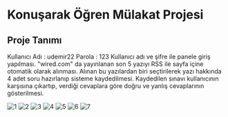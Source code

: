 # Konuşarak Öğren Mülakat Projesi
## Proje Tanımı

Kullanıcı Adı : udemir22
Parola        : 123
Kullanıcı adı ve şifre ile panele giriş yapılması. "wired.com" da yayınlanan
son 5 yazıyı RSS ile sayfa içine otomatik olarak alınması. Alınan bu yazılardan biri seçtirilerek yazı
hakkında 4 adet soru hazırlanıp sisteme kaydedilmesi. Kaydedilen sınavı kullanıcının
karşısına çıkartıp, verdiği cevaplara göre doğru ve yanlış cevaplarının gösterilmesi.

![1](https://user-images.githubusercontent.com/42480609/106384506-50885900-63dc-11eb-8f9a-1ecf3b486d80.png)
![2](https://user-images.githubusercontent.com/42480609/106384509-5120ef80-63dc-11eb-87a4-54bb27d398f5.png)
![3](https://user-images.githubusercontent.com/42480609/106384514-51b98600-63dc-11eb-8e6a-3cc12a1f38cc.png)
![4](https://user-images.githubusercontent.com/42480609/106384515-51b98600-63dc-11eb-97be-2b52f1c2fee1.png)
![5](https://user-images.githubusercontent.com/42480609/106384516-52521c80-63dc-11eb-9516-85f1acdd0490.png)
![6](https://user-images.githubusercontent.com/42480609/106384517-52521c80-63dc-11eb-9ff9-7cf3ffca33c0.png)
![7](https://user-images.githubusercontent.com/42480609/106384519-52eab300-63dc-11eb-80a0-12130a0e027e.png)
